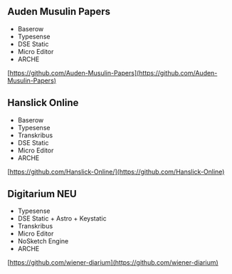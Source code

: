 ## Auden Musulin Papers

* Baserow
* Typesense
* DSE Static
* Micro Editor
* ARCHE

[https://github.com/Auden-Musulin-Papers](https://github.com/Auden-Musulin-Papers)

## Hanslick Online

* Baserow
* Typesense
* Transkribus
* DSE Static
* Micro Editor
* ARCHE

[https://github.com/Hanslick-Online/](https://github.com/Hanslick-Online)

## Digitarium NEU

* Typesense
* DSE Static + Astro + Keystatic
* Transkribus
* Micro Editor
* NoSketch Engine
* ARCHE

[https://github.com/wiener-diarium](https://github.com/wiener-diarium)
